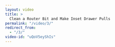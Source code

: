 ```yaml
---
layout: video
title: >
  Clean a Router Bit and Make Inset Drawer Pulls
permalink: "/video/3/"
redirect_from:
  - "/3/"
video-id: "uQoV5eyShIs"
---
```

